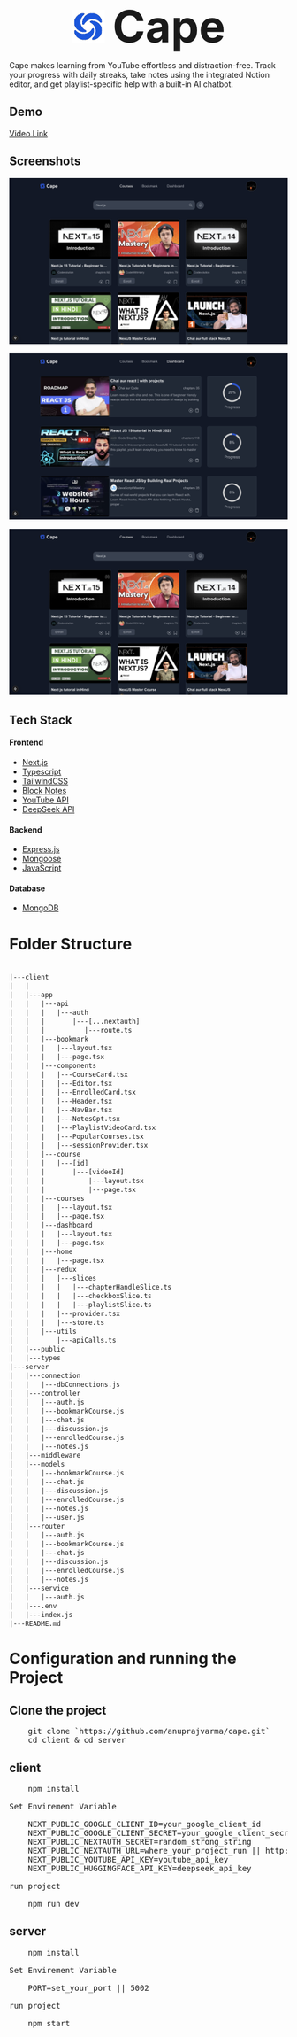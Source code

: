 <p align="center">
  <img src="./client/public/cape.png" width="60" height="60" style="vertical-align: middle;"/>
  <span style="font-size:80px; font-weight:bold; margin-left: 10px; vertical-align: middle;">Cape</span>
</p>

Cape makes learning from YouTube effortless and distraction-free. Track your progress with daily streaks, take notes using the integrated Notion editor, and get playlist-specific help with a built-in AI chatbot.

## Demo

[Video Link](https://player.vimeo.com/video/1091094086?h=2e3d4ca95a)

## Screenshots

![Course Page](./client/public/courses.png)

![Dashborad Page](./client/public/dashboard.png)

![Courses Page](./client/public/courses.png)

## Tech Stack

#### Frontend

- [Next.js](https://nextjs.org/)
- [Typescript](https://www.typescriptlang.org/)
- [TailwindCSS](https://tailwindcss.com/)
- [Block Notes](https://www.blocknotejs.org/)
- [YouTube API](https://developers.google.com/youtube/v3/getting-started)
- [DeepSeek API](https://api-docs.deepseek.com/)

#### Backend

- [Express.js](https://www.npmjs.com/package/express)
- [Mongoose](https://mongoosejs.com/)
- [JavaScript](https://www.javascript.com/)

#### Database

- [MongoDB](https://www.mongodb.com/)

# Folder Structure

<pre><code>
|---client
|   |
|   |---app
|   |   |---api
|   |   |   |---auth
|   |   |       |---[...nextauth]
|   |   |          |---route.ts
|   |   |---bookmark
|   |   |   |---layout.tsx
|   |   |   |---page.tsx
|   |   |---components
|   |   |   |---CourseCard.tsx
|   |   |   |---Editor.tsx
|   |   |   |---EnrolledCard.tsx
|   |   |   |---Header.tsx
|   |   |   |---NavBar.tsx
|   |   |   |---NotesGpt.tsx
|   |   |   |---PlaylistVideoCard.tsx
|   |   |   |---PopularCourses.tsx
|   |   |   |---sessionProvider.tsx
|   |   |---course
|   |   |   |---[id]
|   |   |       |---[videoId]
|   |   |           |---layout.tsx
|   |   |           |---page.tsx
|   |   |---courses
|   |   |   |---layout.tsx
|   |   |   |---page.tsx
|   |   |---dashboard
|   |   |   |---layout.tsx
|   |   |   |---page.tsx
|   |   |---home
|   |   |   |---page.tsx
|   |   |---redux
|   |   |   |---slices
|   |   |   |   |---chapterHandleSlice.ts
|   |   |   |   |---checkboxSlice.ts
|   |   |   |   |---playlistSlice.ts
|   |   |   |---provider.tsx
|   |   |   |---store.ts
|   |   |---utils
|   |       |---apiCalls.ts
|   |---public
|   |---types
|---server
|   |---connection
|   |   |---dbConnections.js
|   |---controller
|   |   |---auth.js
|   |   |---bookmarkCourse.js
|   |   |---chat.js
|   |   |---discussion.js
|   |   |---enrolledCourse.js
|   |   |---notes.js
|   |---middleware
|   |---models
|   |   |---bookmarkCourse.js
|   |   |---chat.js
|   |   |---discussion.js
|   |   |---enrolledCourse.js
|   |   |---notes.js
|   |   |---user.js
|   |---router
|   |   |---auth.js
|   |   |---bookmarkCourse.js
|   |   |---chat.js
|   |   |---discussion.js
|   |   |---enrolledCourse.js
|   |   |---notes.js
|   |---service
|   |   |---auth.js
|   |---.env
|   |---index.js
|---README.md
</code></pre>

# Configuration and running the Project

## Clone the project

<pre>
    git clone `https://github.com/anuprajvarma/cape.git`
    cd client & cd server
</pre>

## client

<pre>
    npm install

Set Envirement Variable

    NEXT_PUBLIC_GOOGLE_CLIENT_ID=your_google_client_id
    NEXT_PUBLIC_GOOGLE_CLIENT_SECRET=your_google_client_secret
    NEXT_PUBLIC_NEXTAUTH_SECRET=random_strong_string
    NEXT_PUBLIC_NEXTAUTH_URL=where_your_project_run || http://localhost:3000
    NEXT_PUBLIC_YOUTUBE_API_KEY=youtube_api_key
    NEXT_PUBLIC_HUGGINGFACE_API_KEY=deepseek_api_key

run project

    npm run dev    
</pre>

## server

<pre>
    npm install

Set Envirement Variable

    PORT=set_your_port || 5002

run project

    npm start    
</pre>

